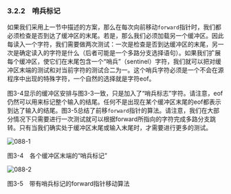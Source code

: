 ### 3.2.2　哨兵标记

如果我们采用上一节中描述的方案，那么在每次向前移动`forward`指针时，我们都必须检查是否到达了缓冲区的末尾。若是，那么我们必须加载另一个缓冲区。因此每读入一个字符，我们需要做两次测试：一次是检查是否到达缓冲区的末尾，另一次是确定读入的字符是什么（后者可能是一个多路分支选择语句）。如果我们扩展每个缓冲区，使它们在末尾包含一个“哨兵”（sentinel）字符，我们就可以把对缓冲区末端的测试和对当前字符的测试合二为一。这个哨兵字符必须是一个不会在源程序中出现的特殊字符，一个自然的选择就是字符eof。

图3-4显示的缓冲区安排与图3-3一致，只是加入了“哨兵标志”字符。请注意，eof仍然可以用来标记整个输入的结尾。任何不是出现在某个缓冲区末尾的eof都表示到达了输入的结尾。图3-5总结了前移`forward`指针的算法。请注意，我们在大部分情况下只需要进行一次测试就可以根据forward所指向的字符完成多路分支跳转。只有当我们确实处于缓冲区末尾或输入末尾时，才需要进行更多的测试。

![088-1](../Images/image04053.jpeg)

图3-4　各个缓冲区末端的“哨兵标记”

![088-2](../Images/image04054.jpeg)

图3-5　带有哨兵标记的forward指针移动算法